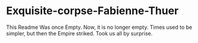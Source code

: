 # Exquisite-corpse-Fabienne-Thuer
This Readme Was once Empty. Now, it is no longer empty. Times used to be simpler, but then the Empire striked. Took us all by surprise.
